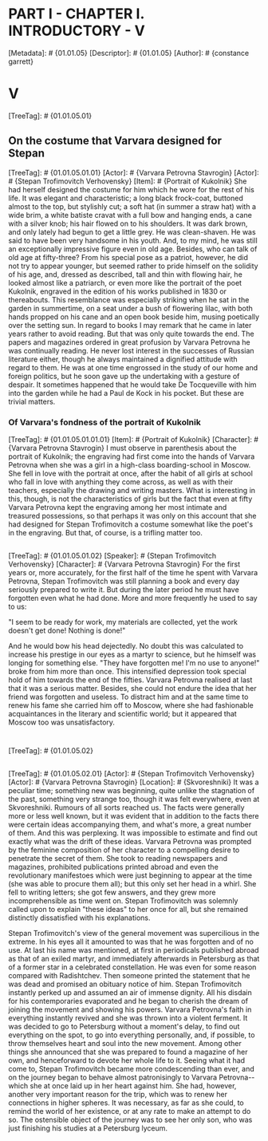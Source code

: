 # PART I - CHAPTER I. INTRODUCTORY - V
[Metadata]: # {01.01.05}
[Descriptor]: # {01.01.05}
[Author]: # {constance garrett}
# V
[TreeTag]: # {01.01.05.01}

## On the costume that Varvara designed for Stepan
[TreeTag]: # {01.01.05.01.01}
[Actor]: # {Varvara Petrovna Stavrogin}
[Actor]: # {Stepan Trofimovitch Verhovensky}
[Item]: # {Portrait of Kukolnik}
She had herself designed the costume for him which he wore for the rest of his
life. It was elegant and characteristic; a long black frock-coat, buttoned
almost to the top, but stylishly cut; a soft hat (in summer a straw hat) with a
wide brim, a white batiste cravat with a full bow and hanging ends, a cane with
a silver knob; his hair flowed on to his shoulders. It was dark brown, and only
lately had begun to get a little grey. He was clean-shaven. He was said to have
been very handsome in his youth. And, to my mind, he was still an exceptionally
impressive figure even in old age. Besides, who can talk of old age at
fifty-three? From his special pose as a patriot, however, he did not try to
appear younger, but seemed rather to pride himself on the solidity of his age,
and, dressed as described, tall and thin with flowing hair, he looked almost
like a patriarch, or even more like the portrait of the poet Kukolnik, engraved
in the edition of his works published in 1830 or thereabouts. This resemblance
was especially striking when he sat in the garden in summertime, on a seat
under a bush of flowering lilac, with both hands propped on his cane and an
open book beside him, musing poetically over the setting sun. In regard to
books I may remark that he came in later years rather to avoid reading. But
that was only quite towards the end. The papers and magazines ordered in great
profusion by Varvara Petrovna he was continually reading. He never lost
interest in the successes of Russian literature either, though he always
maintained a dignified attitude with regard to them. He was at one time
engrossed in the study of our home and foreign politics, but he soon gave up
the undertaking with a gesture of despair. It sometimes happened that he would
take De Tocqueville with him into the garden while he had a Paul de Kock in his
pocket. But these are trivial matters.

### Of Varvara's fondness of the portrait of Kukolnik
[TreeTag]: # {01.01.05.01.01.01}
[Item]: # {Portrait of Kukolnik}
[Character]: # {Varvara Petrovna Stavrogin}
I must observe in parenthesis about the portrait of Kukolnik; the engraving had
first come into the hands of Varvara Petrovna when she was a girl in a
high-class boarding-school in Moscow. She fell in love with the portrait at
once, after the habit of all girls at school who fall in love with anything
they come across, as well as with their teachers, especially the drawing and
writing masters. What is interesting in this, though, is not the
characteristics of girls but the fact that even at fifty Varvara Petrovna kept
the engraving among her most intimate and treasured possessions, so that
perhaps it was only on this account that she had designed for Stepan
Trofimovitch a costume somewhat like the poet's in the engraving. But that, of
course, is a trifling matter too.

## 
[TreeTag]: # {01.01.05.01.02}
[Speaker]: # {Stepan Trofimovitch Verhovensky}
[Character]: # {Varvara Petrovna Stavrogin}
For the first years or, more accurately, for the first half of the time he
spent with Varvara Petrovna, Stepan Trofimovitch was still planning a book and
every day seriously prepared to write it. But during the later period he must
have forgotten even what he had done. More and more frequently he used to say
to us:

"I seem to be ready for work, my materials are collected, yet the work doesn't
get done! Nothing is done!"

And he would bow his head dejectedly. No doubt this was calculated to increase
his prestige in our eyes as a martyr to science, but he himself was longing for
something else. "They have forgotten me! I'm no use to anyone!" broke from him
more than once. This intensified depression took special hold of him towards
the end of the fifties. Varvara Petrovna realised at last that it was a serious
matter. Besides, she could not endure the idea that her friend was forgotten
and useless. To distract him and at the same time to renew his fame she carried
him off to Moscow, where she had fashionable acquaintances in the literary and
scientific world; but it appeared that Moscow too was unsatisfactory.

# 
[TreeTag]: # {01.01.05.02}

## 
[TreeTag]: # {01.01.05.02.01}
[Actor]: # {Stepan Trofimovitch Verhovensky}
[Actor]: # {Varvara Petrovna Stavrogin}
[Location]: # {Skvoreshniki}
It was a peculiar time; something new was beginning, quite unlike the
stagnation of the past, something very strange too, though it was felt
everywhere, even at Skvoreshniki. Rumours of all sorts reached us. The facts
were generally more or less well known, but it was evident that in addition to
the facts there were certain ideas accompanying them, and what's more, a great
number of them. And this was perplexing. It was impossible to estimate and find
out exactly what was the drift of these ideas. Varvara Petrovna was prompted by
the feminine composition of her character to a compelling desire to penetrate
the secret of them. She took to reading newspapers and magazines, prohibited
publications printed abroad and even the revolutionary manifestoes which were
just beginning to appear at the time (she was able to procure them all); but
this only set her head in a whirl. She fell to writing letters; she got few
answers, and they grew more incomprehensible as time went on. Stepan
Trofimovitch was solemnly called upon to explain "these ideas" to her once for
all, but she remained distinctly dissatisfied with his explanations.

Stepan Trofimovitch's view of the general movement was supercilious in the
extreme. In his eyes all it amounted to was that he was forgotten and of no
use. At last his name was mentioned, at first in periodicals published abroad
as that of an exiled martyr, and immediately afterwards in Petersburg as that
of a former star in a celebrated constellation. He was even for some reason
compared with Radishtchev. Then someone printed the statement that he was dead
and promised an obituary notice of him. Stepan Trofimovitch instantly perked up
and assumed an air of immense dignity. All his disdain for his contemporaries
evaporated and he began to cherish the dream of joining the movement and
showing his powers. Varvara Petrovna's faith in everything instantly revived
and she was thrown into a violent ferment. It was decided to go to Petersburg
without a moment's delay, to find out everything on the spot, to go into
everything personally, and, if possible, to throw themselves heart and soul
into the new movement. Among other things she announced that she was prepared
to found a magazine of her own, and henceforward to devote her whole life to
it. Seeing what it had come to, Stepan Trofimovitch became more condescending
than ever, and on the journey began to behave almost patronisingly to Varvara
Petrovna--which she at once laid up in her heart against him. She had, however,
another very important reason for the trip, which was to renew her connections
in higher spheres. It was necessary, as far as she could, to remind the world
of her existence, or at any rate to make an attempt to do so. The ostensible
object of the journey was to see her only son, who was just finishing his
studies at a Petersburg lyceum.

